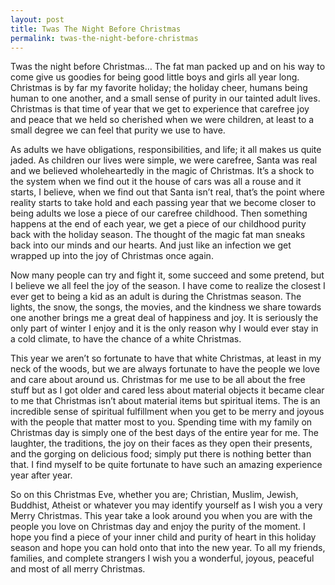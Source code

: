 ```yaml
---
layout: post
title: Twas The Night Before Christmas
permalink: twas-the-night-before-christmas
---
```





Twas the night before Christmas… The fat man packed up and on his way to come give us goodies for being good little boys and girls all year long. Christmas is by far my favorite holiday; the holiday cheer, humans being human to one another, and a small sense of purity in our tainted adult lives. Christmas is that time of year that we get to experience that carefree joy and peace that we held so cherished when we were children, at least to a small degree we can feel that purity we use to have.

As adults we have obligations, responsibilities, and life; it all makes us quite jaded. As children our lives were simple, we were carefree, Santa was real and we believed wholeheartedly in the magic of Christmas. It’s a shock to the system when we find out it the house of cars was all a rouse and it starts, I believe, when we find out that Santa isn’t real, that’s the point where reality starts to take hold and each passing year that we become closer to being adults we lose a piece of our carefree childhood. Then something happens at the end of each year, we get a piece of our childhood purity back with the holiday season. The thought of the magic fat man sneaks back into our minds and our hearts. And just like an infection we get wrapped up into the joy of Christmas once again.

Now many people can try and fight it, some succeed and some pretend, but I believe we all feel the joy of the season. I have come to realize the closest I ever get to being a kid as an adult is during the Christmas season. The lights, the snow, the songs, the movies, and the kindness we share towards one another brings me a great deal of happiness and joy. It is seriously the only part of winter I enjoy and it is the only reason why I would ever stay in a cold climate, to have the chance of a white Christmas.

This year we aren’t so fortunate to have that white Christmas, at least in my neck of the woods, but we are always fortunate to have the people we love and care about around us. Christmas for me use to be all about the free stuff but as I got older and cared less about material objects it became clear to me that Christmas isn’t about material items but spiritual items. The is an incredible sense of spiritual fulfillment when you get to be merry and joyous with the people that matter most to you. Spending time with my family on Christmas day is simply one of the best days of the entire year for me. The laughter, the traditions, the joy on their faces as they open their presents, and the gorging on delicious food; simply put there is nothing better than that. I find myself to be quite fortunate to have such an amazing experience year after year.

So on this Christmas Eve, whether you are; Christian, Muslim, Jewish, Buddhist, Atheist or whatever you may identify yourself as I wish you a very Merry Christmas. This year take a look around you when you are with the people you love on Christmas day and enjoy the purity of the moment. I hope you find a piece of your inner child and purity of heart in this holiday season and hope you can hold onto that into the new year. To all my friends, families, and complete strangers I wish you a wonderful, joyous, peaceful and most of all merry Christmas.
